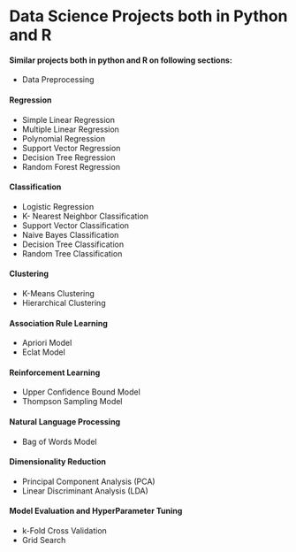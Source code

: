 # Data Science Projects both in Python and R
#### Similar projects both in python and R on following sections:
* Data Preprocessing
#### Regression
 * Simple Linear Regression
 * Multiple Linear Regression
 * Polynomial Regression
 * Support Vector Regression
 * Decision Tree Regression
 * Random Forest Regression

#### Classification
* Logistic Regression
* K- Nearest Neighbor Classification
* Support Vector Classification
* Naive Bayes Classification
* Decision Tree Classification
* Random Tree Classification

#### Clustering
* K-Means Clustering
* Hierarchical Clustering

#### Association Rule Learning
* Apriori Model
* Eclat Model

#### Reinforcement Learning
* Upper Confidence Bound Model
* Thompson Sampling Model

#### Natural Language Processing
* Bag of Words Model

#### Dimensionality Reduction
* Principal Component Analysis (PCA)
* Linear Discriminant Analysis (LDA)

#### Model Evaluation and HyperParameter Tuning
* k-Fold Cross Validation
* Grid Search
